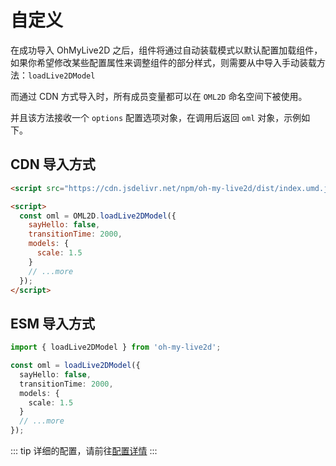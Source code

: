 # 自定义

在成功导入 OhMyLive2D 之后，组件将通过自动装载模式以默认配置加载组件，如果你希望修改某些配置属性来调整组件的部分样式，则需要从中导入手动装载方法：`loadLive2DModel`

而通过 CDN 方式导入时，所有成员变量都可以在 `OML2D` 命名空间下被使用。

并且该方法接收一个 `options` 配置选项对象，在调用后返回 `oml` 对象，示例如下。

## CDN 导入方式

```html
<script src="https://cdn.jsdelivr.net/npm/oh-my-live2d/dist/index.umd.js"></script>

<script>
  const oml = OML2D.loadLive2DModel({
    sayHello: false,
    transitionTime: 2000,
    models: {
      scale: 1.5
    }
    // ...more
  });
</script>
```

## ESM 导入方式

```ts
import { loadLive2DModel } from 'oh-my-live2d';

const oml = loadLive2DModel({
  sayHello: false,
  transitionTime: 2000,
  models: {
    scale: 1.5
  }
  // ...more
});
```

::: tip
详细的配置，请前往[配置详情](/zh/configure/)
:::
